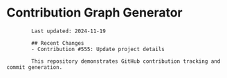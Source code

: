 # Contribution Graph Generator
            
            Last updated: 2024-11-19
            
            ## Recent Changes
            - Contribution #555: Update project details
            
            This repository demonstrates GitHub contribution tracking and commit generation.
        